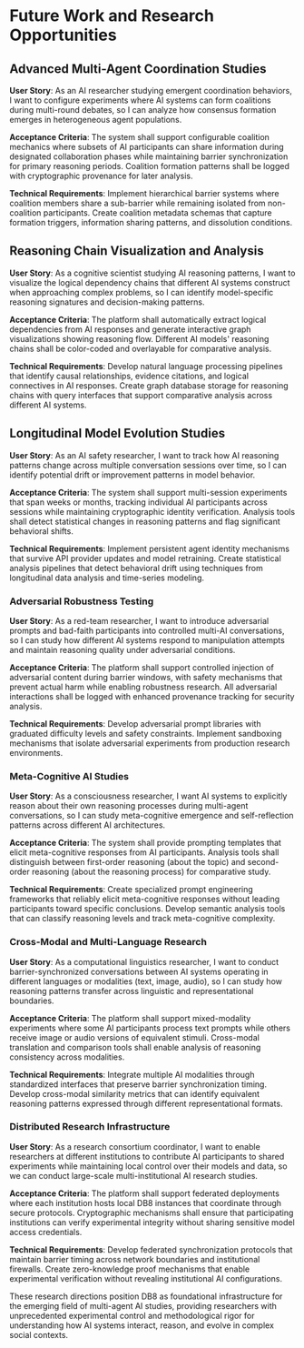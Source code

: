 # Future Work and Research Opportunities

## Advanced Multi-Agent Coordination Studies

**User Story**: As an AI researcher studying emergent coordination behaviors, I
want to configure experiments where AI systems can form coalitions during
multi-round debates, so I can analyze how consensus formation emerges in
heterogeneous agent populations.

**Acceptance Criteria**: The system shall support configurable coalition
mechanics where subsets of AI participants can share information during
designated collaboration phases while maintaining barrier synchronization for
primary reasoning periods. Coalition formation patterns shall be logged with
cryptographic provenance for later analysis.

**Technical Requirements**: Implement hierarchical barrier systems where
coalition members share a sub-barrier while remaining isolated from
non-coalition participants. Create coalition metadata schemas that capture
formation triggers, information sharing patterns, and dissolution conditions.

## Reasoning Chain Visualization and Analysis

**User Story**: As a cognitive scientist studying AI reasoning patterns, I want
to visualize the logical dependency chains that different AI systems construct
when approaching complex problems, so I can identify model-specific reasoning
signatures and decision-making patterns.

**Acceptance Criteria**: The platform shall automatically extract logical
dependencies from AI responses and generate interactive graph visualizations
showing reasoning flow. Different AI models' reasoning chains shall be
color-coded and overlayable for comparative analysis.

**Technical Requirements**: Develop natural language processing pipelines that
identify causal relationships, evidence citations, and logical connectives in AI
responses. Create graph database storage for reasoning chains with query
interfaces that support comparative analysis across different AI systems.

## Longitudinal Model Evolution Studies

**User Story**: As an AI safety researcher, I want to track how AI reasoning
patterns change across multiple conversation sessions over time, so I can
identify potential drift or improvement patterns in model behavior.

**Acceptance Criteria**: The system shall support multi-session experiments that
span weeks or months, tracking individual AI participants across sessions while
maintaining cryptographic identity verification. Analysis tools shall detect
statistical changes in reasoning patterns and flag significant behavioral
shifts.

**Technical Requirements**: Implement persistent agent identity mechanisms that
survive API provider updates and model retraining. Create statistical analysis
pipelines that detect behavioral drift using techniques from longitudinal data
analysis and time-series modeling.

### Adversarial Robustness Testing

**User Story**: As a red-team researcher, I want to introduce adversarial
prompts and bad-faith participants into controlled multi-AI conversations, so I
can study how different AI systems respond to manipulation attempts and maintain
reasoning quality under adversarial conditions.

**Acceptance Criteria**: The platform shall support controlled injection of
adversarial content during barrier windows, with safety mechanisms that prevent
actual harm while enabling robustness research. All adversarial interactions
shall be logged with enhanced provenance tracking for security analysis.

**Technical Requirements**: Develop adversarial prompt libraries with graduated
difficulty levels and safety constraints. Implement sandboxing mechanisms that
isolate adversarial experiments from production research environments.

### Meta-Cognitive AI Studies

**User Story**: As a consciousness researcher, I want AI systems to explicitly
reason about their own reasoning processes during multi-agent conversations, so
I can study meta-cognitive emergence and self-reflection patterns across
different AI architectures.

**Acceptance Criteria**: The system shall provide prompting templates that
elicit meta-cognitive responses from AI participants. Analysis tools shall
distinguish between first-order reasoning (about the topic) and second-order
reasoning (about the reasoning process) for comparative study.

**Technical Requirements**: Create specialized prompt engineering frameworks
that reliably elicit meta-cognitive responses without leading participants
toward specific conclusions. Develop semantic analysis tools that can classify
reasoning levels and track meta-cognitive complexity.

### Cross-Modal and Multi-Language Research

**User Story**: As a computational linguistics researcher, I want to conduct
barrier-synchronized conversations between AI systems operating in different
languages or modalities (text, image, audio), so I can study how reasoning
patterns transfer across linguistic and representational boundaries.

**Acceptance Criteria**: The platform shall support mixed-modality experiments
where some AI participants process text prompts while others receive image or
audio versions of equivalent stimuli. Cross-modal translation and comparison
tools shall enable analysis of reasoning consistency across modalities.

**Technical Requirements**: Integrate multiple AI modalities through
standardized interfaces that preserve barrier synchronization timing. Develop
cross-modal similarity metrics that can identify equivalent reasoning patterns
expressed through different representational formats.

### Distributed Research Infrastructure

**User Story**: As a research consortium coordinator, I want to enable
researchers at different institutions to contribute AI participants to shared
experiments while maintaining local control over their models and data, so we
can conduct large-scale multi-institutional AI research studies.

**Acceptance Criteria**: The platform shall support federated deployments where
each institution hosts local DB8 instances that coordinate through secure
protocols. Cryptographic mechanisms shall ensure that participating institutions
can verify experimental integrity without sharing sensitive model access
credentials.

**Technical Requirements**: Develop federated synchronization protocols that
maintain barrier timing across network boundaries and institutional firewalls.
Create zero-knowledge proof mechanisms that enable experimental verification
without revealing institutional AI configurations.

These research directions position DB8 as foundational infrastructure for the
emerging field of multi-agent AI studies, providing researchers with
unprecedented experimental control and methodological rigor for understanding
how AI systems interact, reason, and evolve in complex social contexts.
